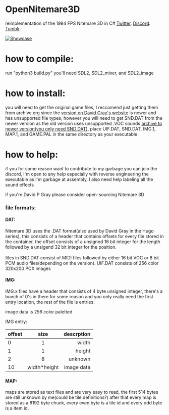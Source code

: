 # OpenNitemare3D
reimplementation of the 1994 FPS Nitemare 3D in C#
[Twitter](https://twitter.com/CatboiN).
[Discord](https://discord.gg/pr36YJ9Njw).
[Tumblr](https://www.tumblr.com/blog/bbqgiraffe).

[![Showcase](https://yt-embed.herokuapp.com/embed?v=KLNquQF4iJo)](https://www.youtube.com/watch?v=KLNquQF4iJo-Y "fucking uhhh")

# how to compile:
run "python3 build.py" you'll need SDL2, SDL2_mixer, and SDL2_image

# how to install:
you will need to get the original game files, I reccomend just getting them from archive.org since the [version on David Gray's website](https://www.dgray.com/n3dpage.htm) is newer and has unsupported file types, however you will need to get SND.DAT from the newer version as the old version uses unsupported .VOC sounds [archive to newer version(you only need SND.DAT)](https://archive.org/download/win3_Nite3d3x/win3_Nite3d3x.zip), place UIF.DAT, SND.DAT, IMG.1, MAP.1, and GAME.PAL in the same directory as your executable


# how to help:
if you for some reason want to contribute to my garbage you can join the discord,
I'm open to any help especially with reverse engineering the executable as I'm garbage at assembly,
I also need help labeling all the sound effects

if you're David P Gray please consider open-sourcing Nitemare 3D

### file formats:

#### DAT:
Nitemare 3D uses the .DAT format(also used by David Gray in the Hugo series),
this consists of a header that contains offsets for every file stored in the container, the offset consists of a unsigned 16 bit integer for the length followed by a unsigend 32 bit integer for the position.
<br></br>
files in SND.DAT consist of MIDI files followed by either 16 bit VOC or 8 bit PCM audio files(depending on the version).
UIF.DAT consists of 256 color 320x200 PCX images

#### IMG:
IMG.x files have a header that consists of 4 byte unsigned integer,
there's a bunch of 0's in there for some reason and you only really need
the first entry location, the rest of the file is entries.

image data is 256 color paletted

IMG entry:

| offset   |      size     | descrption |
|----------|:-------------:|------:     |
| 0        |      1        | width      |
| 1        |      1        | height     |
| 2        |      8        | unknown    |
| 10       |  width*height | image data |
#### MAP:
maps are stored as text files and are very easy to read, the first 514 bytes are still unknown by me(could be tile definitions?)
after that every map is stored as a 8192 byte chunk, every even byte is a tile id and every odd byte is a item id.


